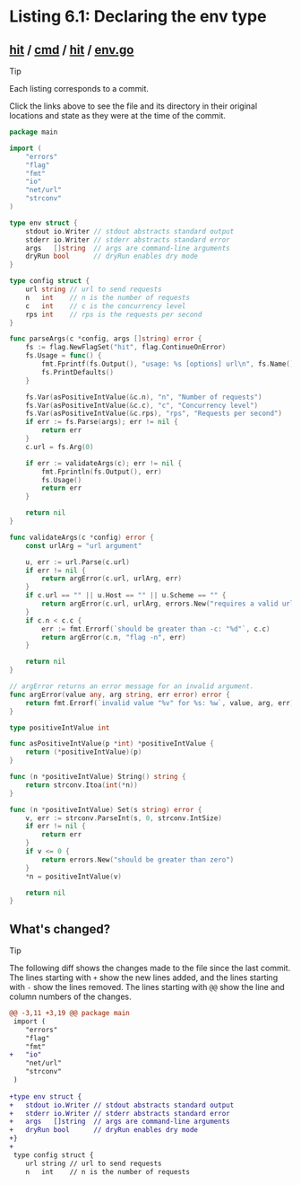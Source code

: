 # Listing 6.1: Declaring the env type

## [hit](https://github.com/inancgumus/gobyexample/blob/46cc3d2ac46076e0160d3258c52460d4128bfa00/hit) / [cmd](https://github.com/inancgumus/gobyexample/blob/46cc3d2ac46076e0160d3258c52460d4128bfa00/hit/cmd) / [hit](https://github.com/inancgumus/gobyexample/blob/46cc3d2ac46076e0160d3258c52460d4128bfa00/hit/cmd/hit) / [env.go](https://github.com/inancgumus/gobyexample/blob/46cc3d2ac46076e0160d3258c52460d4128bfa00/hit/cmd/hit/env.go)

> [!TIP]
> Each listing corresponds to a commit.
>
> Click the links above to see the file and its directory in their original locations and state as they were at the time of the commit.

```go
package main

import (
	"errors"
	"flag"
	"fmt"
	"io"
	"net/url"
	"strconv"
)

type env struct {
	stdout io.Writer // stdout abstracts standard output
	stderr io.Writer // stderr abstracts standard error
	args   []string  // args are command-line arguments
	dryRun bool      // dryRun enables dry mode
}

type config struct {
	url string // url to send requests
	n   int    // n is the number of requests
	c   int    // c is the concurrency level
	rps int    // rps is the requests per second
}

func parseArgs(c *config, args []string) error {
	fs := flag.NewFlagSet("hit", flag.ContinueOnError)
	fs.Usage = func() {
		fmt.Fprintf(fs.Output(), "usage: %s [options] url\n", fs.Name())
		fs.PrintDefaults()
	}

	fs.Var(asPositiveIntValue(&c.n), "n", "Number of requests")
	fs.Var(asPositiveIntValue(&c.c), "c", "Concurrency level")
	fs.Var(asPositiveIntValue(&c.rps), "rps", "Requests per second")
	if err := fs.Parse(args); err != nil {
		return err
	}
	c.url = fs.Arg(0)

	if err := validateArgs(c); err != nil {
		fmt.Fprintln(fs.Output(), err)
		fs.Usage()
		return err
	}

	return nil
}

func validateArgs(c *config) error {
	const urlArg = "url argument"

	u, err := url.Parse(c.url)
	if err != nil {
		return argError(c.url, urlArg, err)
	}
	if c.url == "" || u.Host == "" || u.Scheme == "" {
		return argError(c.url, urlArg, errors.New("requires a valid url"))
	}
	if c.n < c.c {
		err := fmt.Errorf(`should be greater than -c: "%d"`, c.c)
		return argError(c.n, "flag -n", err)
	}

	return nil
}

// argError returns an error message for an invalid argument.
func argError(value any, arg string, err error) error {
	return fmt.Errorf(`invalid value "%v" for %s: %w`, value, arg, err)
}

type positiveIntValue int

func asPositiveIntValue(p *int) *positiveIntValue {
	return (*positiveIntValue)(p)
}

func (n *positiveIntValue) String() string {
	return strconv.Itoa(int(*n))
}

func (n *positiveIntValue) Set(s string) error {
	v, err := strconv.ParseInt(s, 0, strconv.IntSize)
	if err != nil {
		return err
	}
	if v <= 0 {
		return errors.New("should be greater than zero")
	}
	*n = positiveIntValue(v)

	return nil
}
```

## What's changed?

> [!TIP]
> The following diff shows the changes made to the file since the last commit.
> The lines starting with `+` show the new lines added, and the lines starting with `-` show the lines removed.
> The lines starting with `@@` show the line and column numbers of the changes.

```diff
@@ -3,11 +3,19 @@ package main
 import (
 	"errors"
 	"flag"
 	"fmt"
+	"io"
 	"net/url"
 	"strconv"
 )
 
+type env struct {
+	stdout io.Writer // stdout abstracts standard output
+	stderr io.Writer // stderr abstracts standard error
+	args   []string  // args are command-line arguments
+	dryRun bool      // dryRun enables dry mode
+}
+
 type config struct {
 	url string // url to send requests
 	n   int    // n is the number of requests
```

